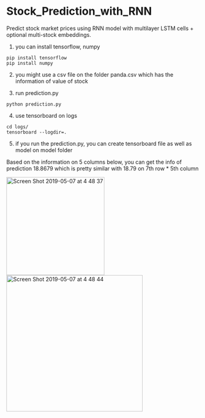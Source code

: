 # Stock_Prediction_with_RNN
Predict stock market prices using RNN model with multilayer LSTM cells + optional multi-stock embeddings.

1. you can install tensorflow, numpy

```
pip install tensorflow
pip install numpy
```

2. you might use a csv file on the folder panda.csv which has the information of value of stock

3. run prediction.py

`python prediction.py`

4. use tensorboard on logs
```
cd logs/
tensorboard --logdir=.
```
5. if you run the prediction.py, you can create tensorboard file as well as model on model folder

Based on the information on 5 columns below, you can get the info of prediction 18.8679 which is pretty similar with 18.79 on 7th row * 5th column

<img width="256" alt="Screen Shot 2019-05-07 at 4 48 37" src="https://user-images.githubusercontent.com/42028366/57299316-350cf300-710f-11e9-95e3-628d2fbb21f8.png">
<img width="356" alt="Screen Shot 2019-05-07 at 4 48 44" src="https://user-images.githubusercontent.com/42028366/57299318-350cf300-710f-11e9-8b23-1c8097a77551.png">

